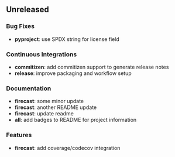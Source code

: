 ## Unreleased

### Bug Fixes

- **pyproject**: use SPDX string for license field

### Continuous Integrations

- **commitizen**: add commitizen support to generate release notes
- **release**: improve packaging and workflow setup

### Documentation

- **firecast**: some minor update
- **firecast**: another README update
- **firecast**: update readme
- **all**: add badges to README for project information

### Features

- **firecast**: add coverage/codecov integration
